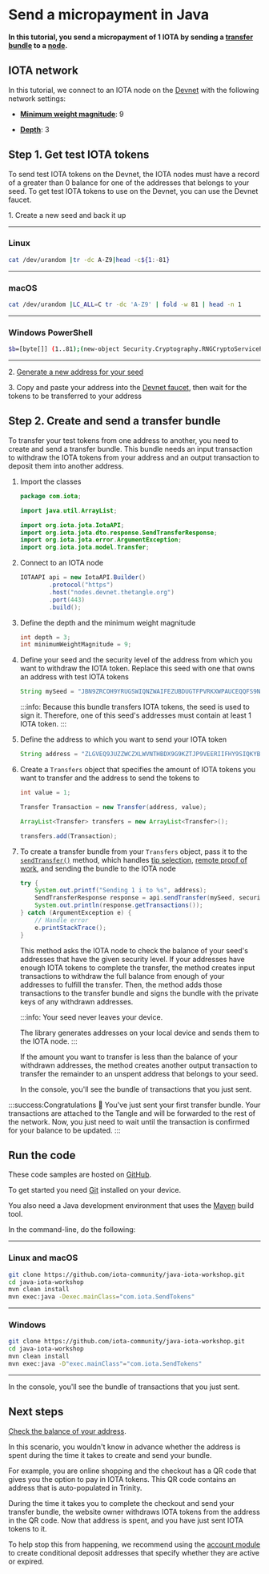 # Send a micropayment in Java

**In this tutorial, you send a micropayment of 1 IOTA by sending a [transfer bundle](root://getting-started/0.1/transactions/bundles.md) to a [node](root://getting-started/0.1/network/nodes.md).**

## IOTA network

In this tutorial, we connect to an IOTA node on the [Devnet](root://getting-started/0.1/network/iota-networks.md#devnet) with the following network settings:

- **[Minimum weight magnitude](root://getting-started/0.1/network/minimum-weight-magnitude.md)**: 9

- **[Depth](root://getting-started/0.1/transactions/depth.md)**: 3

## Step 1. Get test IOTA tokens

To send test IOTA tokens on the Devnet, the IOTA nodes must have a record of a greater than 0 balance for one of the addresses that belongs to your seed. To get test IOTA tokens to use on the Devnet, you can use the Devnet faucet.

1\. Create a new seed and back it up

--------------------
### Linux
```bash
cat /dev/urandom |tr -dc A-Z9|head -c${1:-81}
```
---
### macOS
```bash
cat /dev/urandom |LC_ALL=C tr -dc 'A-Z9' | fold -w 81 | head -n 1
```
---
### Windows PowerShell
```bash
$b=[byte[]] (1..81);(new-object Security.Cryptography.RNGCryptoServiceProvider).GetBytes($b);-join($b|%{[char[]] (65..90+57..57)[$_%27]})
```
--------------------

2\. [Generate a new address for your seed](../java/generate-an-address.md)

3\. Copy and paste your address into the [Devnet faucet](https://faucet.devnet.iota.org), then wait for the tokens to be transferred to your address

## Step 2. Create and send a transfer bundle

To transfer your test tokens from one address to another, you need to create and send a transfer bundle. This bundle needs an input transaction to withdraw the IOTA tokens from your address and an output transaction to deposit them into another address.

1. Import the classes

    ```java
    package com.iota;

    import java.util.ArrayList;

    import org.iota.jota.IotaAPI;
    import org.iota.jota.dto.response.SendTransferResponse;
    import org.iota.jota.error.ArgumentException;
    import org.iota.jota.model.Transfer;
    ```

2. Connect to an IOTA node

    ```java
   IOTAAPI api = new IotaAPI.Builder()
            .protocol("https")
            .host("nodes.devnet.thetangle.org")
            .port(443)
            .build();
    ```

3. Define the depth and the minimum weight magnitude

    ```java
    int depth = 3;
    int minimumWeightMagnitude = 9;
    ```

4. Define your seed and the security level of the address from which you want to withdraw the IOTA token. Replace this seed with one that owns an address with test IOTA tokens

    ```java
    String mySeed = "JBN9ZRCOH9YRUGSWIQNZWAIFEZUBDUGTFPVRKXWPAUCEQQFS9NHPQLXCKZKRHVCCUZNF9CZZWKXRZVCWQ";
    ```

    :::info:
    Because this bundle transfers IOTA tokens, the seed is used to sign it. Therefore, one of this seed's addresses must contain at least 1 IOTA token.
    :::

5. Define the address to which you want to send your IOTA token

    ```java
    String address = "ZLGVEQ9JUZZWCZXLWVNTHBDX9G9KZTJP9VEERIIFHY9SIQKYBVAHIMLHXPQVE9IXFDDXNHQINXJDRPFDXNYVAPLZAW";
    ```

6. Create a `Transfers` object that specifies the amount of IOTA tokens you want to transfer and the address to send the tokens to

    ```java
    int value = 1;

    Transfer Transaction = new Transfer(address, value);
    
    ArrayList<Transfer> transfers = new ArrayList<Transfer>();

    transfers.add(Transaction);
    ```

7. To create a transfer bundle from your `Transfers` object, pass it to the [`sendTransfer()`](https://github.com/iotaledger/iota-java/blob/dev/docs/iota-java/sendTransfer.md) method, which handles [tip selection](root://getting-started/0.1/network/tip-selection.md), [remote proof of work](root://getting-started/0.1/transactions/proof-of-work.md), and sending the bundle to the IOTA node

    ```java
    try {
        System.out.printf("Sending 1 i to %s", address);
        SendTransferResponse response = api.sendTransfer(mySeed, securityLevel, depth, minimumWeightMagnitude, transfers, null, null, false, false, null);
        System.out.println(response.getTransactions());
    } catch (ArgumentException e) { 
        // Handle error
        e.printStackTrace(); 
    }
    ```

    This method asks the IOTA node to check the balance of your seed's addresses that have the given security level. If your addresses have enough IOTA tokens to complete the transfer, the method creates input transactions to withdraw the full balance from enough of your addresses to fulfill the transfer. Then, the method adds those transactions to the transfer bundle and signs the bundle with the private keys of any withdrawn addresses.

    :::info:
    Your seed never leaves your device.
    
    The library generates addresses on your local device and sends them to the IOTA node.
    :::

    If the amount you want to transfer is less than the balance of your withdrawn addresses, the method creates another output transaction to transfer the remainder to an unspent address that belongs to your seed.

    In the console, you'll see the bundle of transactions that you just sent.

:::success:Congratulations :tada:
You've just sent your first transfer bundle. Your transactions are attached to the Tangle and will be forwarded to the rest of the network. Now, you just need to wait until the transaction is confirmed for your balance to be updated.
:::

## Run the code

These code samples are hosted on [GitHub](https://github.com/iota-community/java-iota-workshop).

To get started you need [Git](https://git-scm.com/book/en/v2/Getting-Started-Installing-Git) installed on your device.

You also need a Java development environment that uses the [Maven](https://maven.apache.org/download.cgi) build tool.

In the command-line, do the following:

--------------------
### Linux and macOS
```bash
git clone https://github.com/iota-community/java-iota-workshop.git
cd java-iota-workshop
mvn clean install
mvn exec:java -Dexec.mainClass="com.iota.SendTokens"
```
---
### Windows
```bash
git clone https://github.com/iota-community/java-iota-workshop.git
cd java-iota-workshop
mvn clean install
mvn exec:java -D"exec.mainClass"="com.iota.SendTokens"
```
--------------------

In the console, you'll see the bundle of transactions that you just sent.

## Next steps

[Check the balance of your address](../java/check-balance.md).

In this scenario, you wouldn't know in advance whether the address is spent during the time it takes to create and send your bundle.

For example, you are online shopping and the checkout has a QR code that gives you the option to pay in IOTA tokens. This QR code contains an address that is auto-populated in Trinity.

During the time it takes you to complete the checkout and send your transfer bundle, the website owner withdraws IOTA tokens from the address in the QR code. Now that address is spent, and you have just sent IOTA tokens to it.

To help stop this from happening, we recommend using the [account module](../../account-module/introduction/overview.md) to create conditional deposit addresses that specify whether they are active or expired.
